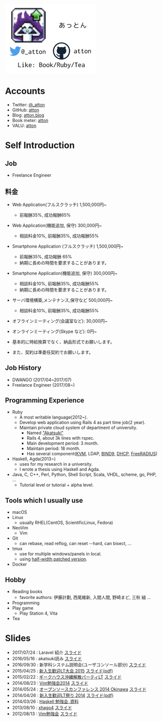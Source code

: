 <title>atton-.github.com</title>

<img src="business_card.png" alt="めいし" width="300px">


# Accounts
* Twitter: [@_atton](https://twitter.com/_atton)
* GitHub:  [atton](https://github.com/atton)
* Blog: [atton.blog](https://attonblog.blogspot.jp/)
* Book meter: [atton](https://bookmeter.com/users/764422)
* VALU: [atton](https://valu.is/atton)

# Self Introduction

## Job
* Freelance Engineer

## 料金
* Web Application(フルスクラッチ) 1,500,000円~
    * 前報酬35%, 成功報酬65%
* Web Application(機能追加, 保守) 300,000円~
    * 相談料金10%, 前報酬35%, 成功報酬55%
* Smartphone Application (フルスクラッチ) 1,500,000円~
    * 前報酬35%, 成功報酬 65%
    * 納期に長めの時間を要求することがあります。
* Smartphone Application(機能追加, 保守) 300,000円~
    * 相談料金10%, 前報酬35%, 成功報酬55%
    * 納期に長めの時間を要求することがあります。
* サーバ環境構築,メンテナンス,保守など 500,000円~
    * 相談料金10%, 前報酬35%, 成功報酬55%
* オフラインミーティング(会議室など): 30,000円~
* オンラインミーティング(Skype など): 0円~

* 基本的に時給換算でなく、納品形式でお願いします。
* また、契約は準委任契約でお願いします。


## Job History
* DWANGO (2017/04~2017/07)
* Freelance Engineer (2017/08~)

## Programming Experience
* Ruby
    * A most writable language(2012~).
    * Develop web application using Rails 4 as part time job(2 year).
    * Maintain private cloud system of department of university.
        * Named ["Akatsuki"](https://attonblog.blogspot.jp/2016/05/akatsuki-reading.html)
        * Rails 4, about 3k lines with rspec.
        * Main development period: 3 month.
        * Maintain period: 18 month.
        * Has several component([KVM](https://attonblog.blogspot.jp/2015/10/control-kvm-using-fog-libvirt.html), LDAP, [BIND9](https://attonblog.blogspot.jp/2015/10/bind-sdb-with-rails.html), [DHCP](https://attonblog.blogspot.jp/2015/12/freeradius-multiple-dhcp.html), [FreeRADIUS](https://attonblog.blogspot.jp/2015/10/freeradius-dhcp-with-rails.html))
* Haskell, Agda(2013~)
    * uses for my research in a university.
    * I wrote a thesis using Haskell and Agda.
* Java, C, C++, Perl, Python, Shell Script, Scala, VHDL, scheme, go, PHP, ...
    * Tutorial level or tutorial + alpha level.

## Tools which I usually use
* macOS
* Linux
    * usually RHEL(CentOS, ScientificLinux, Fedora)
* NeoVim
    * Vim
* Git
    * can rebase, read reflog, can reset --hard, can bisect, ...
* tmux
    * use for multiple windows/panels in local.
    * using [half-width patched version](https://attonblog.blogspot.jp/2017/04/full-width-tmux.html).
* Docker

## Hobby
* Reading books
    * favorite authors: 伊藤計劃, 西尾維新, 入間人間, 野崎まど, 三秋 縋 ...
* Programming
* Play game
    * Play Station 4, Vita
* Tea


# Slides
* 2017/07/24 : Laravel 紹介 [スライド](slides/laravel51/slide.html)
* 2016/05/16 : akatsuki読み [スライド](slides/akatsuki-reading/slide.html)
* 2016/09/30 : 新学科システム説明会(ユーザコンソール部分) [スライド](slides/syskan-new-system-presentation/slide.html)
* 2015/04/25 : [新入生歓迎LT大会 2015](https://a2abe3fb399b60bc8c18fbfcd3.doorkeeper.jp/events/23373) [スライド(pdf)](slides/ie-lt-2015/ie-lt-2015.pdf)
* 2015/02/22 : [ギークハウス沖縄解散パーティLT](https://atnd.org/events/61450) [スライド](slides/geeoki_last/geeoki.html)
* 2014/08/23 : [Vim勉強会2014](https://atnd.org/events/55445) [スライド](slides/ie-vim-2014/slide.html)
* 2014/05/24 : [オープンソースカンファレンス 2014 Okinawa](http://www.ospn.jp/osc2014-okinawa/) [スライド](slides/osc2014/slide.html)
* 2014/04/26 : [新入生歓迎LT祭り 2014](https://atnd.org/events/49555) [スライド(pdf)](slides/ie-lt-2014/ie-lt-2014.pdf)
* 2014/03/26 : [Haskell 勉強会](https://atnd.org/events/48884)_[資料](https://github.com/ie-developers/ie-haskell)
* 2013/08/10 : [xhago4](http://hago.doorkeeper.jp/events/4396) [スライド](slides/xhago4/xhago4.html)
* 2012/08/13 : [Vim勉強会](http://atnd.org/events/30822) [スライド](slides/iedev_vim/iedev_vim.html)

